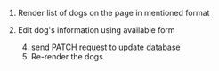 

1. Render list of dogs on the page
in mentioned format
    <!-- 1. GET request
    http://localhost:3000/dogs
    2. Render to page in given format
    `<tr><td>Dog *Name*</td> <td>*Dog Breed*</td> <td>*Dog Sex*</td> <td><button>Edit</button></td></tr>`
    3. Create Edit Button for each dog -->

2. Edit dog's information using available form
    <!-- 1. Eventlistener for edit button click
    2. Load dog info into form -->
    <!-- 3. Hit submit -->
    4. send PATCH request to update database
    5. Re-render the dogs 


